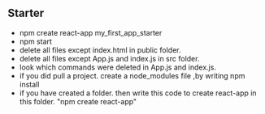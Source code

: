 ## Starter
- npm create react-app my_first_app_starter
- npm start
- delete all files except index.html in public folder.
- delete all files except App.js and index.js in src folder.
- look which commands were deleted in App.js and index.js.
- if you did pull a project. create a node_modules file ,by writing npm install
- if you have created a folder. then write this code to create react-app in this folder. "npm create react-app"


